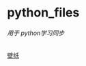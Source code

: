 
# python_files

###### 用于 python学习同步
[壁纸](https://github.com/NiNG-XiAOYUAN/python/blob/main/picture/230259hfkew67ed8a2piyc.png?raw=true)

